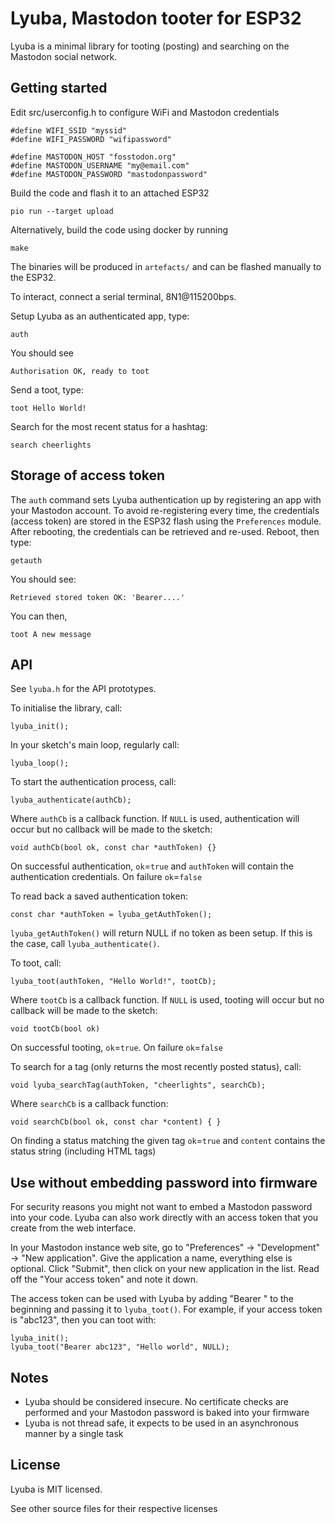 # Lyuba, Mastodon tooter for ESP32

Lyuba is a minimal library for tooting (posting) and searching on the Mastodon social network.

## Getting started

Edit src/userconfig.h to configure WiFi and Mastodon credentials

    #define WIFI_SSID "myssid"
    #define WIFI_PASSWORD "wifipassword"

    #define MASTODON_HOST "fosstodon.org"
    #define MASTODON_USERNAME "my@email.com"
    #define MASTODON_PASSWORD "mastodonpassword"

Build the code and flash it to an attached ESP32

    pio run --target upload

Alternatively, build the code using docker by running

    make

The binaries will be produced in `artefacts/` and can be flashed manually to the ESP32.

To interact, connect a serial terminal, 8N1@115200bps.

Setup Lyuba as an authenticated app, type:

    auth

You should see

    Authorisation OK, ready to toot

Send a toot, type:

    toot Hello World!

Search for the most recent status for a hashtag:

    search cheerlights

## Storage of access token

The `auth` command sets Lyuba authentication up by registering an app with your Mastodon account. To avoid re-registering every time, the credentials (access token) are stored in the ESP32 flash using the `Preferences` module. After rebooting, the credentials can be retrieved and re-used. Reboot, then type:

    getauth

You should see:

    Retrieved stored token OK: 'Bearer....'

You can then,

    toot A new message

## API

See `lyuba.h` for the API prototypes.

To initialise the library, call:

    lyuba_init();

In your sketch's main loop, regularly call:

    lyuba_loop();

To start the authentication process, call:

    lyuba_authenticate(authCb);

Where `authCb` is a callback function. If `NULL` is used, authentication will occur but no callback will be made to the sketch:

    void authCb(bool ok, const char *authToken) {}
   
On successful authentication, `ok`=`true` and `authToken` will contain the authentication credentials. On failure `ok`=`false`

To read back a saved authentication token:

    const char *authToken = lyuba_getAuthToken();

`lyuba_getAuthToken()` will return NULL if no token as been setup. If this is the case, call `lyuba_authenticate()`.

To toot, call:

    lyuba_toot(authToken, "Hello World!", tootCb);

Where `tootCb` is a callback function. If `NULL` is used, tooting will occur but no callback will be made to the sketch:

    void tootCb(bool ok)

On successful tooting, `ok`=`true`. On failure `ok`=`false`

To search for a tag (only returns the most recently posted status), call:

    void lyuba_searchTag(authToken, "cheerlights", searchCb);

Where `searchCb` is a callback function:

    void searchCb(bool ok, const char *content) { }

On finding a status matching the given tag `ok`=`true` and `content` contains the status string (including HTML tags)

## Use without embedding password into firmware

For security reasons you might not want to embed a Mastodon password into your code. Lyuba can also work directly with an access token that you create from the web interface.

In your Mastodon instance web site, go to "Preferences" -> "Development" -> "New application". Give the application a name, everything else is optional. Click "Submit", then click on your new application in the list. Read off the "Your access token" and note it down.

The access token can be used with Lyuba by adding "Bearer " to the beginning and passing it to `lyuba_toot()`. For example, if your access token is "abc123", then you can toot with:

    lyuba_init();
    lyuba_toot("Bearer abc123", "Hello world", NULL);

## Notes

 - Lyuba should be considered insecure. No certificate checks are performed and your Mastodon password is baked into your firmware
 - Lyuba is not thread safe, it expects to be used in an asynchronous manner by a single task

## License

Lyuba is MIT licensed.

See other source files for their respective licenses
